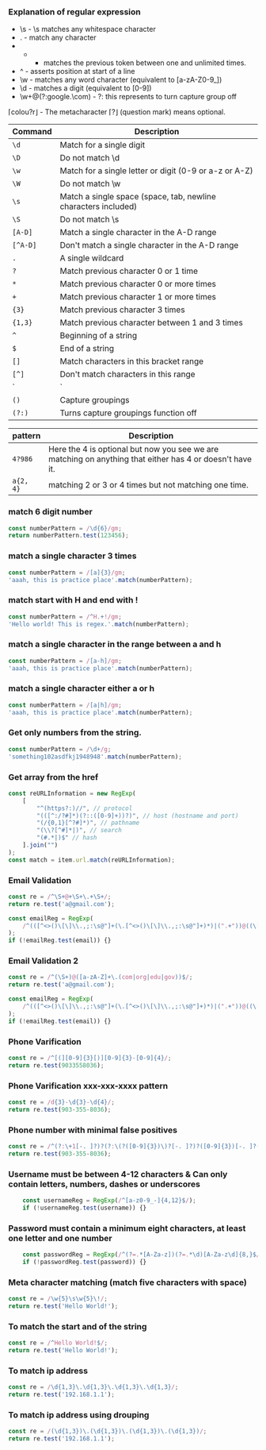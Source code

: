 ### Explanation of regular expression
- \s - \s matches any whitespace character
- . - match any character
- + - matches the previous token between one and unlimited times.
- ^ - asserts position at start of a line
- \w - matches any word character (equivalent to [a-zA-Z0-9_])
- \d - matches a digit (equivalent to [0-9])
- \w+@(?:google.\com) - ?: this represents to turn capture group off

⌈colou?r⌋ - The metacharacter ⌈?⌋ (question mark) means optional.

| Command | Description |
| --- | --- |
| `\d` | Match for a single digit |
| `\D` | Do not match \d |
| `\w` | Match for a single letter or digit (0-9 or a-z or A-Z) |
| `\W` | Do not match \w |
| `\s` | Match a single space (space, tab, newline characters included) |
| `\S` | Do not match \s |
| `[A-D]` | Match a single character in the A-D range |
| `[^A-D]` | Don't match a single character in the A-D range |
| `.` | A single wildcard |
| `?` | Match previous character 0 or 1 time |
| `*` | Match previous character 0 or more times |
| `+` | Match previous character 1 or more times |
| `{3}` | Match previous character 3 times |
| `{1,3}` | Match previous character between 1 and 3 times |
| `^` | Beginning of a string |
| `$` | End of a string |
| `[]` | Match characters in this bracket range |
| `[^]` | Don't match characters in this range |
| `|` | OR clause |
| `()` | Capture groupings |
| `(?:)` |Turns capture groupings function off |

| pattern | Description |
| --- | --- |
| `4?986` | Here the 4 is optional but now you see we are matching on anything that either has 4 or doesn't have it. |
| `a{2, 4}` | matching 2 or 3 or 4 times but not matching one time. |


### match 6 digit number
```Javascript
const numberPattern = /\d{6}/gm;
return numberPattern.test(123456);
```

### match a single character 3 times
```Javascript
const numberPattern = /[a]{3}/gm;
'aaah, this is practice place'.match(numberPattern);
```

### match start with H and end with !
```Javascript
const numberPattern = /^H.+!/gm;
'Hello world! This is regex.'.match(numberPattern);
```

### match a single character in the range between a and h
```Javascript
const numberPattern = /[a-h]/gm;
'aaah, this is practice place'.match(numberPattern);
```

### match a single character either a or h
```Javascript
const numberPattern = /[a|h]/gm;
'aaah, this is practice place'.match(numberPattern);
```

### Get only numbers from the string.
```Javascript
const numberPattern = /\d+/g;
'something102asdfkj1948948'.match(numberPattern);
```

### Get array from the href
```Javascript
const reURLInformation = new RegExp(
    [
        "^(https?:)//", // protocol
        "(([^:/?#]*)(?::([0-9]+))?)", // host (hostname and port)
        "(/{0,1}[^?#]*)", // pathname
        "(\\?[^#]*|)", // search
        "(#.*|)$" // hash
    ].join("")
);
const match = item.url.match(reURLInformation);
```

### Email Validation
```Javascript
const re = /^\S+@+\S+\.+\S+/;
return re.test('a@gmail.com');

const emailReg = RegExp(
    /^(([^<>()\[\]\\.,;:\s@"]+(\.[^<>()\[\]\\.,;:\s@"]+)*)|(".+"))@((\[[0-9]{1,3}\.[0-9]{1,3}\.[0-9]{1,3}\.[0-9]{1,3}\])|(([a-zA-Z\-0-9]+\.)+[a-zA-Z]{2,}))$/gm
);
if (!emailReg.test(email)) {}
```

### Email Validation 2
```Javascript
const re = /^(\S+)@([a-zA-Z]+\.(com|org|edu|gov))$/;
return re.test('a@gmail.com');

const emailReg = RegExp(
    /^(([^<>()\[\]\\.,;:\s@"]+(\.[^<>()\[\]\\.,;:\s@"]+)*)|(".+"))@((\[[0-9]{1,3}\.[0-9]{1,3}\.[0-9]{1,3}\.[0-9]{1,3}\])|(([a-zA-Z\-0-9]+\.)+[a-zA-Z]{2,}))$/gm
);
if (!emailReg.test(email)) {}
```

### Phone Varification
```Javascript
const re = /^[(][0-9]{3}[)][0-9]{3}-[0-9]{4}/;
return re.test(9033558036);
```

### Phone Varification xxx-xxx-xxxx pattern
```Javascript
const re = /d{3}-\d{3}-\d{4}/;
return re.test(903-355-8036);
```

### Phone number with minimal false positives
```Javascript
const re = /^(?:\+1[-. ]?)?(?:\(?([0-9]{3})\)?[-. ]?)?([0-9]{3})[-. ]?([0-9]{4})$/gm;
return re.test(903-355-8036);
```

### Username must be between 4-12 characters & Can only contain letters, numbers, dashes or underscores
```Javascript
    const usernameReg = RegExp(/^[a-z0-9_-]{4,12}$/);
    if (!usernameReg.test(username)) {}
```

### Password must contain a minimum eight characters, at least one letter and one number
```Javascript
    const passwordReg = RegExp(/^(?=.*[A-Za-z])(?=.*\d)[A-Za-z\d]{8,}$/);
    if (!passwordReg.test(password)) {}
```

### Meta character matching (match five characters with space)
```Javascript
const re = /\w{5}\s\w{5}\!/;
return re.test('Hello World!');
```

### To match the start and of the string
```Javascript
const re = /^Hello World!$/;
return re.test('Hello World!');
```

### To match ip address
```Javascript
const re = /\d{1,3}\.\d{1,3}\.\d{1,3}\.\d{1,3}/;
return re.test('192.168.1.1');
```

### To match ip address using drouping
```Javascript
const re = /(\d{1,3})\.(\d{1,3})\.(\d{1,3})\.(\d{1,3})/;
return re.test('192.168.1.1');
```